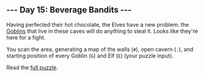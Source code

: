 ## --- Day 15: Beverage Bandits ---
Having perfected their hot chocolate, the Elves have a new problem: the [Goblins](https://en.wikipedia.org/wiki/Goblin) that live in these caves will do anything to steal it. Looks like they're here for a fight.

You scan the area, generating a map of the walls (<code>#</code>), open cavern (<code>.</code>), and starting position of every Goblin (<code>G</code>) and Elf (<code>E</code>) (your puzzle input).

Read the [full puzzle](https://adventofcode.com/2018/day/15).